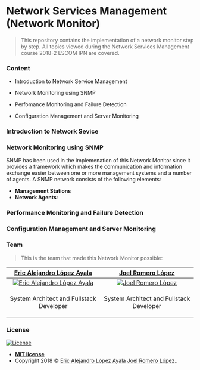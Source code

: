 # Network Services Management (Network Monitor)

> This repository contains the implementation of a network monitor step by step. All topics viewed during the Network Services Management course 2018-2 ESCOM IPN are covered.

### Content
- Introduction to Network Service Management

- Network Monitoring using SNMP

- Perfomance Monitoring and Failure Detection

- Configuration Management and Server Monitoring

### Introduction to Network Sevice

### Network Monitoring using SNMP
SNMP has been used in the implemenation of this Network Monitor since it provides a framework which makes the communication and information exchange easier between one or more management systems and a number of agents. A SNMP network consists of the following elements:

- **Management Stations**
- **Network Agents**: 

### Performance Monitoring and Failure Detection

### Configuration Management and Server Monitoring



### Team
> This is the team that made this Network Monitor possible:

| <a href="https://github.com/PitCoder" target="_blank">**Eric Alejandro López Ayala**</a> | <a href="github.com/JoelRomeroJL" target="_blank">**Joel Romero López**</a> |
| :---:| :---:|
| [![Eric Alejandro López Ayala](https://avatars3.githubusercontent.com/u/22123865?s=200&v=2)](https://github.com/PitCoder)  | [![Joel Romero López](https://avatars2.githubusercontent.com/u/43273506?s=200&v=2)](https://github.com/JoelRomeroJL) |
| <p>System Architect and Fullstack Developer</p> | <p>System Architect and Fullstack Developer</p> |

### License
[![License](http://img.shields.io/:license-mit-blue.svg?style=flat-square)](https://github.com/PitCoder/NetworkMonitor/blob/master/LICENSE)

- **[MIT license](https://github.com/PitCoder/NetworkMonitor/blob/master/LICENSE)**
- Copyright 2018 © <a href="https://github.com/PitCoder" target="_blank">Eric Alejandro López Ayala</a>
<a href="https://github.com/JoelRomeroJL" target="_blank">Joel Romero López</a>..
